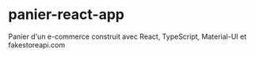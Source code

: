 # panier-react-app

Panier d'un e-commerce construit avec React, TypeScript, Material-UI et fakestoreapi.com
